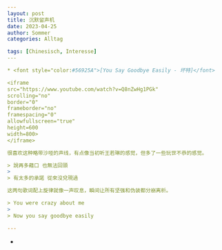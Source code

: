 ```yaml
---
layout: post
title: 沉默留声机
date: 2023-04-25
author: Sommer
categories: Alltag

tags: [Chinesisch, Interesse]
​--- 

* <font style="color:#56925A">[You Say Goodbye Easily - 坏特]</font> 

<iframe 
src="https://www.youtube.com/watch?v=Q8nZwHg1PGk" 
scrolling="no" 
border="0" 
frameborder="no" 
framespacing="0" 
allowfullscreen="true" 
height=600 
width=800> 
</iframe>

很喜欢这种略带沙哑的声线，有点像当初听王若琳的感觉，但多了一些玩世不恭的感觉。

> 說再多藉口 也無法回頭 
>
> 有太多的承諾 從來沒兌現過 

这两句歌词配上旋律就像一声叹息，瞬间让所有坚强和伪装都分崩离析。

> You were crazy about me 
>
> Now you say goodbye easily

---
```


- <font style="color:#56925A"></font> 